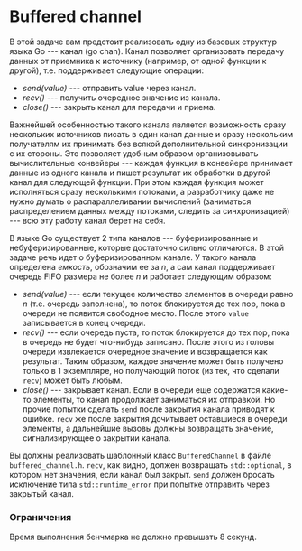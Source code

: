 # Buffered channel

В этой задаче вам предстоит реализовать одну из базовых структур языка Go --- канал (go chan).
Канал позволяет организовать передачу данных от приемника к источнику (например, от одной функции к другой), т.е. поддерживает следующие операции:
* _send(value)_ --- отправить value через канал.
* _recv()_ --- получить очередное значение из канала.
* _close()_ --- закрыть канал для передачи и приема.

Важнейшей особенностью такого канала является возможность сразу нескольких источников писать в один канал данные и сразу нескольким получателям их принимать без всякой дополнительной
синхронизации с их стороны. Это позволяет удобным образом организовывать вычислительные конвейеры --- каждая функция в конвейере принимает данные из одного канала и пишет результат их обработки
в другой канал для следующей функции. При этом каждая функция может исполняться сразу несколькими потоками, а разработчику даже не нужно думать о распараллеливании вычислений
(заниматься распределением данных между потоками, следить за синхронизацией) --- всю эту работу канал берет на себя.

В языке Go существует 2 типа каналов --- буферизированные и небуферизированные, которые достаточно сильно отличаются. В этой задаче речь идет о буферизированном канале. У такого канала определена
_емкость_, обозначим ее за $`n`$, а сам канал поддерживает очередь FIFO размера не более $`n`$ и работает следующим образом:
* _send(value)_ --- если текущее количество элементов в очереди равно $`n`$ (т.е. очередь заполнена), то поток блокируется до тех пор, пока в очереди не появится
свободное место. После этого `value` записывается в конец очереди.
* _recv()_ --- если очередь пуста, то поток блокируется до тех пор, пока в очередь не будет что-нибудь записано. После этого из головы очереди извлекается очередное значение и возвращается
как результат. Таким образом, каждое значение может быть получено только в 1 экземпляре, но получающий поток (из тех, что сделали `recv`) может быть любым.
* _close()_ --- закрывает канал. Если в очереди еще содержатся какие-то элементы, то канал продолжает заниматься их отправкой. Но прочие попытки сделать `send` после закрытия канала
приводят к ошибке. `recv` же после закрытия дочитывает оставшиеся в очереди элементы, а дальнейшие вызовы должны возвращать значение, сигнализирующее о закрытии канала.

Вы должны реализовать шаблонный класс `BufferedChannel` в файле `buffered_channel.h`. `recv`, как видно, должен возвращать `std::optional`, в котором нет значения, если канал был закрыт. `send` должен бросать исключение типа `std::runtime_error` при попытке отправить через закрытый канал.

### Ограничения
Время выполнения бенчмарка не должно превышать 8 секунд.
